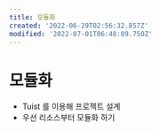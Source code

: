 ```yaml
---
title: 모듈화
created: '2022-06-29T02:56:32.857Z'
modified: '2022-07-01T06:48:09.750Z'
---
```


# 모듈화

- Tuist 를 이용해 프로젝트 설계
- 우선 리소스부터 모듈화 하기


